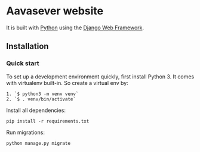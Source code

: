 # Aavasever website

It is built with [Python][0] using the [Django Web Framework][1].

## Installation

### Quick start

To set up a development environment quickly, first install Python 3. It
comes with virtualenv built-in. So create a virtual env by:

    1. `$ python3 -m venv venv`
    2. `$ . venv/bin/activate`

Install all dependencies:

    pip install -r requirements.txt

Run migrations:

    python manage.py migrate

[0]: https://www.python.org/
[1]: https://www.djangoproject.com/
